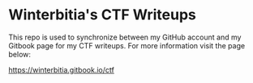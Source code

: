 # Winterbitia's CTF Writeups

This repo is used to synchronize between my GitHub account and my Gitbook page for my CTF writeups. For more information visit the page below:

https://winterbitia.gitbook.io/ctf

